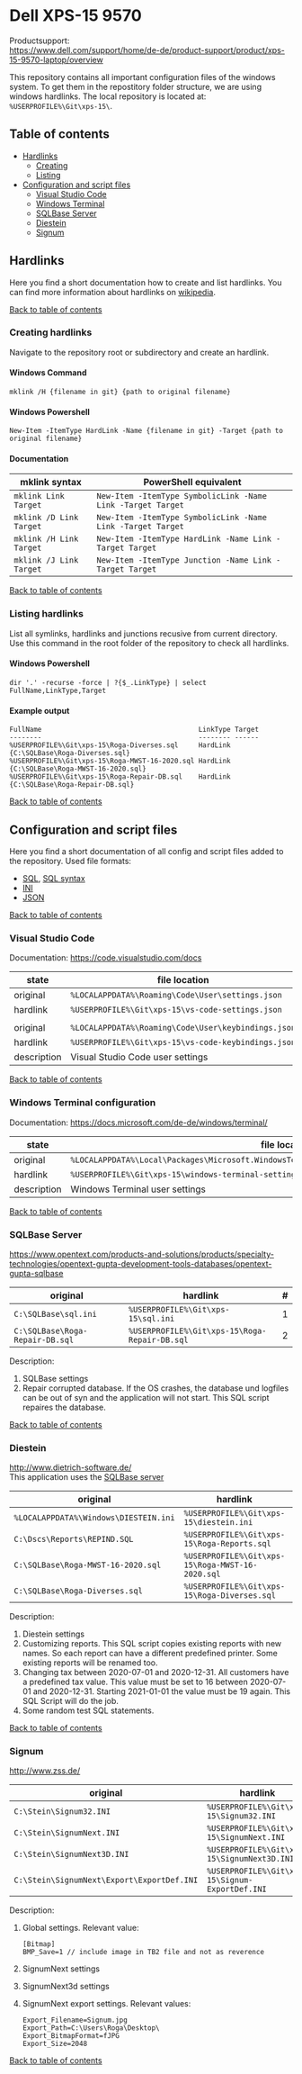 # Dell XPS-15 9570

Productsupport:  
<https://www.dell.com/support/home/de-de/product-support/product/xps-15-9570-laptop/overview>

This repository contains all important configuration files of the windows system. To get them in the repostitory folder structure, we are using windows hardlinks. The local repository is located at: `%USERPROFILE%\Git\xps-15\`.

## Table of contents

- [Hardlinks](#hardlinks)
  - [Creating](#creating-hardlinks)
  - [Listing](#listing-hardlinks)
- [Configuration and script files](#configuration-and-script-files)
  - [Visual Studio Code](#visual-studio-code)
  - [Windows Terminal](#windows-terminal-configuration)
  - [SQLBase Server](#sqlbase-server)
  - [Diestein](#diestein)
  - [Signum](#signum)

## Hardlinks

Here you find a short documentation how to create and list hardlinks. You can find more information about hardlinks on [wikipedia](https://en.wikipedia.org/wiki/Hard_link).

[Back to table of contents](#table-of-contents)

### Creating hardlinks

Navigate to the repository root or subdirectory and create an hardlink.

#### Windows Command

    mklink /H {filename in git} {path to original filename}

#### Windows Powershell

    New-Item -ItemType HardLink -Name {filename in git} -Target {path to original filename}

#### Documentation

| mklink syntax           | PowerShell equivalent                                       |
| ----------------------- | ----------------------------------------------------------- |
| `mklink Link Target`    | `New-Item -ItemType SymbolicLink -Name Link -Target Target` |
| `mklink /D Link Target` | `New-Item -ItemType SymbolicLink -Name Link -Target Target` |
| `mklink /H Link Target` | `New-Item -ItemType HardLink -Name Link -Target Target`     |
| `mklink /J Link Target` | `New-Item -ItemType Junction -Name Link -Target Target`     |

[Back to table of contents](#table-of-contents)

### Listing hardlinks

List all symlinks, hardlinks and junctions recusive from current directory. Use this command in the root folder of the repository to check all hardlinks.

#### Windows Powershell

    dir '.' -recurse -force | ?{$_.LinkType} | select FullName,LinkType,Target

#### Example output

    FullName                                       LinkType Target
    --------                                       -------- ------
    %USERPROFILE%\Git\xps-15\Roga-Diverses.sql     HardLink {C:\SQLBase\Roga-Diverses.sql}
    %USERPROFILE%\Git\xps-15\Roga-MWST-16-2020.sql HardLink {C:\SQLBase\Roga-MWST-16-2020.sql}
    %USERPROFILE%\Git\xps-15\Roga-Repair-DB.sql    HardLink {C:\SQLBase\Roga-Repair-DB.sql}

[Back to table of contents](#table-of-contents)

## Configuration and script files

Here you find a short documentation of all config and script files added to the repository. Used file formats:

- [SQL](https://en.wikipedia.org/wiki/SQL), [SQL syntax](https://en.wikipedia.org/wiki/SQL_syntax)
- [INI](https://en.wikipedia.org/wiki/INI_file)
- [JSON](https://en.wikipedia.org/wiki/JSON)

[Back to table of contents](#table-of-contents)

### Visual Studio Code

Documentation: <https://code.visualstudio.com/docs>

| state       | file location                                       |
| ----------- | --------------------------------------------------- |
| original    | `%LOCALAPPDATA%\Roaming\Code\User\settings.json`    |
| hardlink    | `%USERPROFILE%\Git\xps-15\vs-code-settings.json`    |
|             |                                                     |
| original    | `%LOCALAPPDATA%\Roaming\Code\User\keybindings.json` |
| hardlink    | `%USERPROFILE%\Git\xps-15\vs-code-keybindings.json` |
| description | Visual Studio Code user settings                    |

[Back to table of contents](#table-of-contents)

### Windows Terminal configuration

Documentation: <https://docs.microsoft.com/de-de/windows/terminal/>

| state       | file location                                                                                    |
| ----------- | ------------------------------------------------------------------------------------------------ |
| original    | `%LOCALAPPDATA%\Local\Packages\Microsoft.WindowsTerminal_8wekyb3d8bbwe\LocalState\settings.json` |
| hardlink    | `%USERPROFILE%\Git\xps-15\windows-terminal-settings.jsonc`                                       |
| description | Windows Terminal user settings                                                                   |

[Back to table of contents](#table-of-contents)

### SQLBase Server

<https://www.opentext.com/products-and-solutions/products/specialty-technologies/opentext-gupta-development-tools-databases/opentext-gupta-sqlbase>

| original                        | hardlink                                      | #   |
| ------------------------------- | --------------------------------------------- | --- |
| `C:\SQLBase\sql.ini`            | `%USERPROFILE%\Git\xps-15\sql.ini`            | 1   |
| `C:\SQLBase\Roga-Repair-DB.sql` | `%USERPROFILE%\Git\xps-15\Roga-Repair-DB.sql` | 2   |

Description:

1. SQLBase settings
2. Repair corrupted database. If the OS crashes, the database und logfiles can be out of syn and the application will not start. This SQL script repaires the database.

[Back to table of contents](#table-of-contents)

### Diestein

<http://www.dietrich-software.de/>  
This application uses the [SQLBase server](#sqlbase-server)

| original                              | hardlink                                         | #   |
| ------------------------------------- | ------------------------------------------------ | --- |
| `%LOCALAPPDATA%\Windows\DIESTEIN.ini` | `%USERPROFILE%\Git\xps-15\diestein.ini`          | 1   |
| `C:\Dscs\Reports\REPIND.SQL`          | `%USERPROFILE%\Git\xps-15\Roga-Reports.sql`      | 2   |
| `C:\SQLBase\Roga-MWST-16-2020.sql`    | `%USERPROFILE%\Git\xps-15\Roga-MWST-16-2020.sql` | 3   |
| `C:\SQLBase\Roga-Diverses.sql`        | `%USERPROFILE%\Git\xps-15\Roga-Diverses.sql`     | 4   |

Description:

1. Diestein settings
2. Customizing reports. This SQL script copies existing reports with new names. So each report can have a different predefined printer. Some existing reports will be renamed too.
3. Changing tax between 2020-07-01 and 2020-12-31. All customers have a predefined tax value. This value must be set to 16 between 2020-07-01 and 2020-12-31. Starting 2021-01-01 the value must be 19 again. This SQL Script will do the job.
4. Some random test SQL statements.

[Back to table of contents](#table-of-contents)

### Signum

<http://www.zss.de/>

| original                                   | hardlink                                        | #   |
| ------------------------------------------ | ----------------------------------------------- | --- |
| `C:\Stein\Signum32.INI`                    | `%USERPROFILE%\Git\xps-15\Signum32.INI`         | 1   |
| `C:\Stein\SignumNext.INI`                  | `%USERPROFILE%\Git\xps-15\SignumNext.INI`       | 2   |
| `C:\Stein\SignumNext3D.INI`                | `%USERPROFILE%\Git\xps-15\SignumNext3D.INI`     | 3   |
| `C:\Stein\SignumNext\Export\ExportDef.INI` | `%USERPROFILE%\Git\xps-15\Signum-ExportDef.INI` | 4   |

Description:

1.  Global settings. Relevant value:

        [Bitmap]
        BMP_Save=1 // include image in TB2 file and not as reverence

2.  SignumNext settings
3.  SignumNext3d settings
4.  SignumNext export settings. Relevant values:

        Export_Filename=Signum.jpg
        Export_Path=C:\Users\Roga\Desktop\
        Export_BitmapFormat=fJPG
        Export_Size=2048

[Back to table of contents](#table-of-contents)
